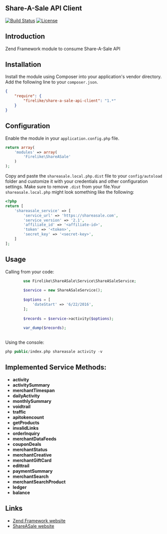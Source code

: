 ## Share-A-Sale API Client

[![Build Status](https://travis-ci.org/firelike/share-a-sale-api-client.svg?branch=master&format=flat-square)](https://travis-ci.org/firelike/share-a-sale-api-client)
[![License](https://poser.pugx.org/firelike/share-a-sale-api-client/license?format=flat-square)](https://packagist.org/packages/firelike/share-a-sale-api-client)

## Introduction

Zend Framework module to consume Share-A-Sale API

## Installation
Install the module using Composer into your application's vendor directory. Add the following line to your
`composer.json`.

```json
{
    "require": {
        "firelike/share-a-sale-api-client": "1.*"
    }
}
```
## Configuration

Enable the module in your `application.config.php` file.

```php
return array(
    'modules' => array(
        'Firelike\ShareASale'
    )
);
```

Copy and paste the `shareasale.local.php.dist` file to your `config/autoload` folder and customize it with your credentials and
other configuration settings. Make sure to remove `.dist` from your file.Your `shareasale.local.php` might look something like the following:

```php
<?php
return [
    'shareasale_service' => [
        'service_url' => 'https://shareasale.com',
        'service_version' => '2.1',
        'affiliate_id' => '<affiliate-id>',
        'token' => '<token>',
        'secret_key' => '<secret-key>',
    ]
];
```

## Usage

Calling from your code:

```php
        use Firelike\ShareASale\Service\ShareASaleService;
        
        $service = new ShareASaleService();
        
        $options = [
            'dateStart' => '6/22/2016',
        ];
        
        $records = $service->activity($options);
        
        var_dump($records);
        
```

Using the console:

```php
php public/index.php shareasale activity -v
```
## Implemented Service Methods:

* **activity**
* **activitySummary**
* **merchantTimespan**
* **dailyActivity**
* **monthlySummary**
* **voidtrail**
* **traffic**
* **apitokencount**
* **getProducts**
* **invalidLinks**
* **orderInquiry**
* **merchantDataFeeds**
* **couponDeals**
* **merchantStatus**
* **merchantCreative**
* **merchantGiftCard**
* **edittrail**
* **paymentSummary**
* **merchantSearch**
* **merchantSearchProduct**
* **ledger**
* **balance**



## Links

* [Zend Framework website](http://framework.zend.com)
* [ShareASale website](https://www.shareasale.com)
